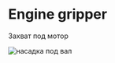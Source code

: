 # Engine gripper
Захват под мотор

![насадка под вал](https://github.com/gitzense/engine_gripper/assets/114235388/d833e64e-5c91-4c0b-a913-5ec1bde9f26f)
